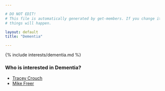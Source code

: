 ```yaml
---

# DO NOT EDIT!
# This file is automatically generated by get-members. If you change it, bad
# things will happen.

layout: default
title: "Dementia"

---
```


{% include interests/dementia.md %}

### Who is interested in Dementia?


* [Tracey Crouch](/members/tracey-crouch.html)
* [Mike Freer](/members/mike-freer.html)
